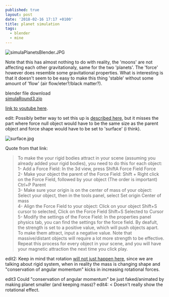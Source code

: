 ```yaml
---
published: true
layout: post
date: '2018-02-16 17:17 +0100'
title: planet simulation
tags:
  - blender
  - mine
---
```

![simulaPlanetsBlender.JPG]({{site.baseurl}}/media/simulaPlanetsBlender.JPG)

Note that this has almost nothing to do with reality, the 'moons' are not affecting each other gravitationaly, same for the two 'planets'. The 'force' however does resemble some gravitational properties. What is interesting is that it doesn't seem to be easy to make this thing 'stable' without some amount of 'flow' (air flow/eter?/black matter?).

blender file download  
[simulaRound3.zip](/blends/simulaRound3.zip)

[link to youtube here](https://youtu.be/0kbdKWVT7qw).

edit: Possibly better way to set this up is [described here](https://blender.stackexchange.com/questions/57090/how-do-i-make-two-objects-pull-toward-each-other-in-a-zero-gravity-scene), but it misses the part where force null object would have to be the same size as the parent object and force shape would have to be set to 'surface' (i think).

![surface.jpg]({{site.baseurl}}/media/surface.jpg)

Quote from that link:  

> To make the your rigid bodies attract in your scene (assuming you already added your rigid bodies), you need to do this for each object:  
> 1- Add a Force Field: In the 3d view, press ShiftA  Force Field  Force  
> 2- Make your object the parent of the Force Field: Shift + Right click on the Force Field, followed by your object (The order is important)  Ctrl+P  Parent  
> 3- Make sure your origin is on the center of mass of your object: Select your object, then in the tools panel, select Set origin  Center of mass  
> 4- Align the Force Field to your object: Click on your object  Shift+S  cursor to selected, Click on the Force Field  Shift+S  Selected to Cursor  
> 5- Modify the settings of the Force Field: In the properties panel physics tab, you can find the settings for the force field. By deafult, the strength is set to a positive value, which will push objects apart. To make them attract, input a negative value. Note that massive/distant objects will require a lot more strength to be effective.  
> Repeat this process for every object in your scene, and you will have your magnetic attraction the next time you click play.

edit2: Keep in mind that rotation [will not just happen here](http://curious.astro.cornell.edu/about-us/56-our-solar-system/planets-and-dwarf-planets/general-questions/218-why-do-planets-rotate-intermediate), since we are talking about rigid system, when in reality the mass is changing shape and "conservation of angular momentum" kicks in increasing rotational forces.

edit3 Could "conservation of angular momentum" be just faked/animated by making planet smaller (and keeping mass)? edit4: < Doesn't really show the rotational effect.
